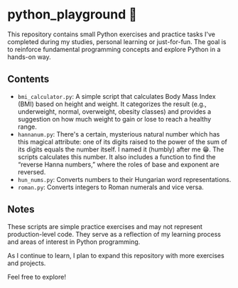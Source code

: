 # python_playground 🐍

This repository contains small Python exercises and practice tasks I've completed during my studies, personal learning or just-for-fun. The goal is to reinforce fundamental programming concepts and explore Python in a hands-on way.

## Contents
- `bmi_calculator.py`: A simple script that calculates Body Mass Index (BMI) based on height and weight. It categorizes the result (e.g., underweight, normal, overweight, obesity classes) and provides a suggestion on how much weight to gain or lose to reach a healthy range.
- `hannanum.py`: There's a certain, mysterious natural number which has this magical attribute: one of its digits raised to the power of the sum of its digits equals the number itself. I named it (humbly) after me 😁. The scripts calculates this number. It also includes a function to find the “reverse Hanna numbers,” where the roles of base and exponent are reversed.
- `hun_nums.py`: Converts numbers to their Hungarian word representations.
- `roman.py`: Converts integers to Roman numerals and vice versa.

## Notes

These scripts are simple practice exercises and may not represent production-level code. They serve as a reflection of my learning process and areas of interest in Python programming.

As I continue to learn, I plan to expand this repository with more exercises and projects.

Feel free to explore!   
